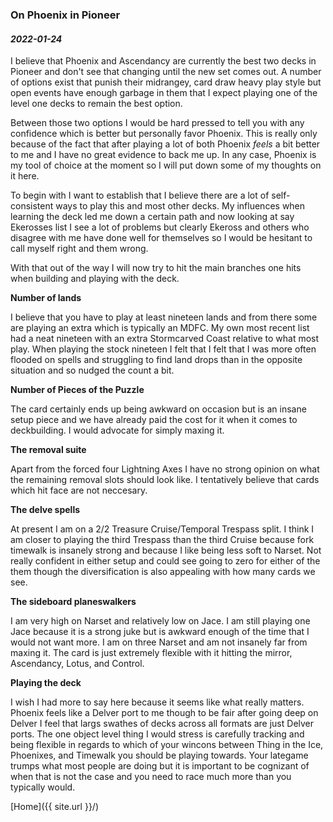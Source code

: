 ### On Phoenix in Pioneer

#### _2022-01-24_

I believe that Phoenix and Ascendancy are currently the best two decks in Pioneer and don't see that changing until the new set comes out. A number of options exist that punish their midrangey, card draw heavy play style but open events have enough garbage in them that I expect playing one of the level one decks to remain the best option.

Between those two options I would be hard pressed to tell you with any confidence which is better but personally favor Phoenix. This is really only because of the fact that after playing a lot of both Phoenix _feels_ a bit better to me and I have no great evidence to back me up. In any case, Phoenix is my tool of choice at the moment so I will put down some of my thoughts on it here.

To begin with I want to establish that I believe there are a lot of self-consistent ways to play this and most other decks. My influences when learning the deck led me down a certain path and now looking at say Ekerosses list I see a lot of problems but clearly Ekeross and others who disagree with me have done well for themselves so I would be hesitant to call myself right and them wrong.

With that out of the way I will now try to hit the main branches one hits when building and playing with the deck.

**Number of lands**

I believe that you have to play at least nineteen lands and from there some are playing an extra which is typically an MDFC. My own most recent list had a neat nineteen with an extra Stormcarved Coast relative to what most play. When playing the stock nineteen I felt that I felt that I was more often flooded on spells and struggling to find land drops than in the opposite situation and so nudged the count a bit.

**Number of Pieces of the Puzzle**

The card certainly ends up being awkward on occasion but is an insane setup piece and we have already paid the cost for it when it comes to deckbuilding. I would advocate for simply maxing it.

**The removal suite**

Apart from the forced four Lightning Axes I have no strong opinion on what the remaining removal slots should look like. I tentatively believe that cards which hit face are not neccesary.

**The delve spells**

At present I am on a 2/2 Treasure Cruise/Temporal Trespass split. I think I am closer to playing the third Trespass than the third Cruise because fork timewalk is insanely strong and because I like being less soft to Narset. Not really confident in either setup and could see going to zero for either of the them though the diversification is also appealing with how many cards we see.

**The sideboard planeswalkers**

I am very high on Narset and relatively low on Jace. I am still playing one Jace because it is a strong juke but is awkward enough of the time that I would not want more. I am on three Narset and am not insanely far from maxing it. The card is just extremely flexible with it hitting the mirror, Ascendancy, Lotus, and Control.

**Playing the deck**

I wish I had more to say here because it seems like what really matters. Phoenix feels like a Delver port to me though to be fair after going deep on Delver I feel that largs swathes of decks across all formats are just Delver ports. The one object level thing I would stress is carefully tracking and being flexible in regards to which of your wincons between Thing in the Ice, Phoenixes, and Timewalk you should be playing towards. Your lategame trumps what most people are doing but it is important to be cognizant of when that is not the case and you need to race much more than you typically would.

[Home]({{ site.url }}/)
